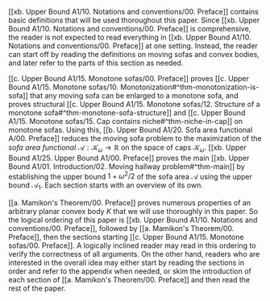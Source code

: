 [[xb. Upper Bound A1/10. Notations and conventions/00. Preface]] contains basic definitions that will be used thoroughout this paper. Since [[xb. Upper Bound A1/10. Notations and conventions/00. Preface]] is comprehensive, the reader is not expected to read everything in [[xb. Upper Bound A1/10. Notations and conventions/00. Preface]] at one setting. Instead, the reader can start off by reading the definitions on moving sofas and convex bodies, and later refer to the parts of this section as needed.

[[c. Upper Bound A1/15. Monotone sofas/00. Preface]] proves [[c. Upper Bound A1/15. Monotone sofas/10. Monotonization#^thm-monotonization-is-sofa]] that any moving sofa can be enlarged to a monotone sofa, and proves structural [[c. Upper Bound A1/15. Monotone sofas/12. Structure of a monotone sofa#^thm-monotone-sofa-structure]] and [[c. Upper Bound A1/15. Monotone sofas/15. Cap contains niche#^thm-niche-in-cap]] on monotone sofas. Using this, [[b. Upper Bound A1/20. Sofa area functional A/00. Preface]] reduces the moving sofa problem to the maximization of the _sofa area functional_ $\mathcal{A} : \mathcal{K}_\omega \to \mathbb{R}$ on the space of caps $\mathcal{K}_\omega$. [[xb. Upper Bound A1/25. Upper Bound A1/00. Preface]] proves the main [[xb. Upper Bound A1/01. Introduction/02. Moving hallway problem#^thm-main]] by establishing the upper bound $1 + \omega^2/2$ of the sofa area $\mathcal{A}$ using the upper bound $\mathcal{A}_1$. Each section starts with an overview of its own.

[[a. Mamikon's Theorem/00. Preface]] proves numerous properties of an arbitrary planar convex body $K$ that we will use thoroughly in this paper. So the logical ordering of this paper is [[xb. Upper Bound A1/10. Notations and conventions/00. Preface]], followed by [[a. Mamikon's Theorem/00. Preface]], then the sections starting [[c. Upper Bound A1/15. Monotone sofas/00. Preface]]. A logically inclined reader may read in this ordering to verify the correctness of all arguments. On the other hand, readers who are interested in the overall idea may either start by reading the sections in order and refer to the appendix when needed, or skim the introduction of each section of [[a. Mamikon's Theorem/00. Preface]] and then read the rest of the paper.